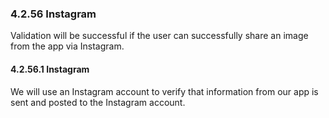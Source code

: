 ### 4.2.56 Instagram

Validation will be successful if the user can successfully share an image from the app via Instagram.

#### 4.2.56.1 Instagram

We will use an Instagram account to verify that information from our app is sent and posted to the Instagram account.

